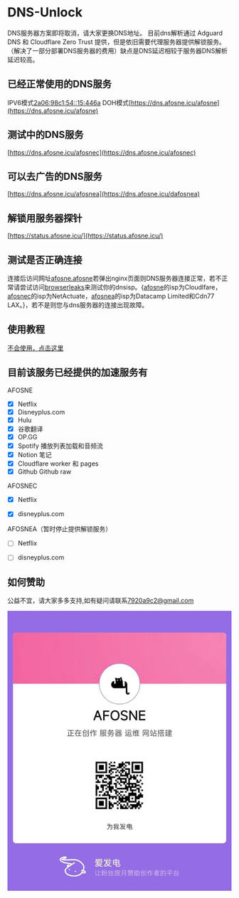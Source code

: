 # DNS-Unlock
  DNS服务器方案即将取消，请大家更换DNS地址。
  目前dns解析通过 Adguard DNS 和 Cloudflare Zero Trust 提供，但是依旧需要代理服务器提供解锁服务。（解决了一部分部署DNS服务器的费用）缺点是DNS延迟相较于服务器DNS解析延迟较高。

## 已经正常使用的DNS服务
IPV6模式[2a06:98c1:54::15:446a](2a06:98c1:54::15:446a)
DOH模式[https://dns.afosne.icu/afosne](https://dns.afosne.icu/afosne)<br/>

## 测试中的DNS服务
[https://dns.afosne.icu/afosnec](https://dns.afosne.icu/afosnec)<br/>
## 可以去广告的DNS服务
[https://dns.afosne.icu/afosnea](https://dns.afosne.icu/dafosnea)<br/>

## 解锁用服务器探针
[https://status.afosne.icu/](https://status.afosne.icu/)

## 测试是否正确连接
  连接后访问网址[afosne.afosne](http://afosne.afosne/)若弹出nginx页面则DNS服务器连接正常，若不正常请尝试访问[browserleaks](https://browserleaks.com/dns)来测试你的dnsisp。{[afosne](https://dns.afosne.icu/dns-query)的isp为Cloudlfare，[afosnec](https://dns.afosne.icu/afosnec)的isp为NetActuate，[afosnea](https://dns.afosne.icu/afosnea)的isp为Datacamp Limited和Cdn77 LAX。}，若不是则您与dns服务器的连接出现故障。

## 使用教程

[不会使用，点击这里](/tutorial.md)


## 目前该服务已经提供的加速服务有
AFOSNE
- [x] Netflix 
- [x] Disneyplus.com 
- [x] Hulu 
- [x] 谷歌翻译
- [x] OP.GG
- [x] Spotify 播放列表加载和音频流
- [x] Notion 笔记
- [x] Cloudflare worker 和 pages
- [x] Github Github raw

AFOSNEC
      
- [x] Netflix 
- [x] disneyplus.com 


AFOSNEA（暂时停止提供解锁服务）

- [ ] Netflix 
- [ ] disneyplus.com 


## 如何赞助

公益不宜，请大家多多支持,如有疑问请联系[7920a9c2@gmail.com](mailto:7920a9c2@gmail.com) 

![爱发电](/img/afd.jpg)

